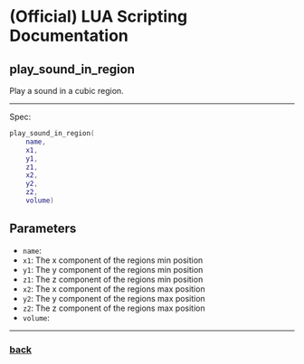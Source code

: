 
# (Official) LUA Scripting Documentation

## play_sound_in_region

Play a sound in a cubic region.

___

Spec:

```lua
play_sound_in_region(
	name,
	x1,
	y1,
	z1,
	x2,
	y2,
	z2,
	volume)
```

## Parameters

- `name`: 
- `x1`: The x component of the regions min position
- `y1`: The y component of the regions min position
- `z1`: The z component of the regions min position
- `x2`: The x component of the regions max position
- `y2`: The y component of the regions max position
- `z2`: The z component of the regions max position
- `volume`: 

___

### [back](../sound)
